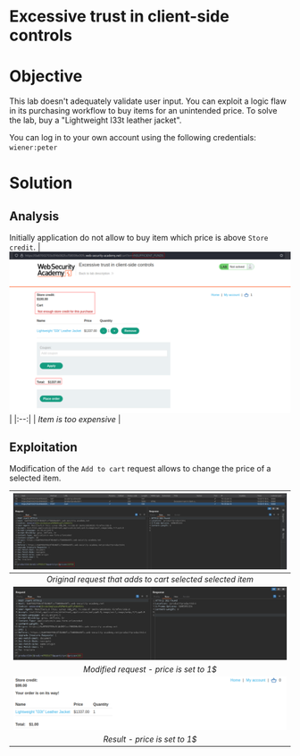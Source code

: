 # Excessive trust in client-side controls
# Objective
This lab doesn't adequately validate user input. You can exploit a logic flaw in its purchasing workflow to buy items for an unintended price. To solve the lab, buy a "Lightweight l33t leather jacket".

You can log in to your own account using the following credentials: `wiener:peter`


# Solution
## Analysis
Initially application do not allow to buy item which price is above `Store credit`.
|![](Images/image.png)|
|:--:| 
| *Item is too expensive* |

## Exploitation
Modification of the `Add to cart` request allows to change the price of a selected item.

|![](Images/image-1.png)|
|:--:| 
| *Original request that adds to cart selected selected item* |
|![](Images/image-2.png)|
| *Modified request - price is set to 1$* |
|![](Images/image-3.png)|
| *Result - price is set to 1$* |